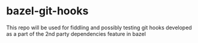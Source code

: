 # bazel-git-hooks
This repo will be used for fiddling and possibly testing git hooks developed as a part of the 2nd party dependencies feature in bazel
